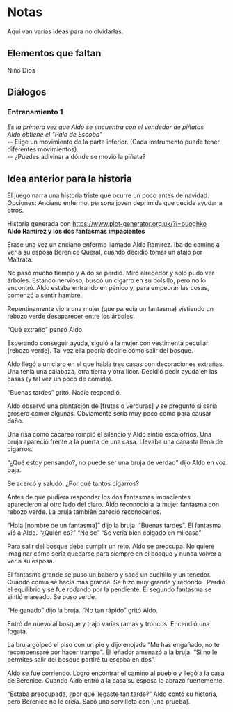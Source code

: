 # Notas
Aquí van varias ideas para no olvidarlas.

## Elementos que faltan
Niño Dios

## Diálogos

### Entrenamiento 1
*Es la primera vez que Aldo se encuentra con el vendedor de piñatas*  
*Aldo obtiene el "Palo de Escoba"*  
-- Elige un movimiento de la parte inferior. (Cada instrumento puede tener diferentes movimientos)  
-- ¿Puedes adivinar a dónde se movió la piñata?  

## Idea anterior para la historia
El juego narra una historia triste que ocurre un poco antes de navidad.
Opciones: Anciano enfermo, persona joven deprimida que decide ayudar a otros.

Historia generada con https://www.plot-generator.org.uk/?i=buoghko  
**Aldo Ramírez y los dos fantasmas impacientes**

Érase una vez un anciano enfermo llamado Aldo Ramírez. Iba de camino a ver a 
su esposa Berenice Queral, cuando decidió tomar un atajo por Maltrata.

No pasó mucho tiempo y Aldo se perdió. Miró alrededor y solo pudo ver árboles.
Estando nervioso, buscó un cigarro en su bolsillo, pero no lo encontró.
Aldo estaba entrando en pánico y, para empeorar las cosas, comenzó a sentir hambre.

Repentinamente vio a una mujer (que parecía un fantasma) vistiendo un rebozo verde desaparecer entre los árboles.

“Qué extraño” pensó Aldo.

Esperando conseguir ayuda, siguió a la mujer con vestimenta peculiar (rebozo verde).
Tal vez ella podría decirle cómo salir del bosque.

Aldo llegó a un claro en el que había tres casas con decoraciones extrañas.
Una tenía una calabaza, otra tierra y otra licor. Decidió pedir ayuda en las casas (y tal vez un poco de comida).

“Buenas tardes” gritó. Nadie respondió.

Aldo observó una plantación de [frutas o verduras] y se preguntó si sería grosero comer algunas.
Obviamente sería muy poco como para causar daño.

Una risa como cacareo rompió el silencio y Aldo sintió escalofríos.
Una bruja apareció frente a la puerta de una casa. Llevaba una canasta llena de cigarros.

“¿Qué estoy pensando?, no puede ser una  bruja de verdad” dijo Aldo en voz baja.

Se acercó y saludó. ¿Por qué tantos cigarros?

Antes de que pudiera responder los dos fantasmas impacientes aparecieron al otro lado del claro.
Aldo reconoció a la mujer fantasma con rebozo verde. La bruja también pareció reconocerlos.

“Hola [nombre de un fantasma]” dijo la bruja.
“Buenas tardes”. El fantasma vió a Aldo. “¿Quién es?”
“No se”
“Se vería bien colgado en mi casa”

Para salir del bosque debe cumplir un reto. Aldo se preocupa. No quiere imaginar
cómo sería quedarse para siempre en el bosque y nunca volver a ver a su esposa.

El fantasma grande se puso un babero y sacó un cuchillo y un tenedor.
Cuando comía se hacía más grande.
Se hizo muy grande y redondo . Perdió el equilibrio y se fue rodando por la pendiente.
El segundo fantasma se sintió mareado. Se puso verde.

“He ganado” dijo la bruja.
“No tan rápido” gritó Aldo.

Entró de nuevo al bosque y trajo varias ramas y troncos. Encendió una fogata.

La bruja golpeó el piso con un pie y dijo enojada “Me has engañado, no te recompensaré por hacer trampa”.
El leñador amenazó a la bruja. “Si no le permites salir del bosque partiré tu escoba en dos”.

Aldo se fue corriendo. Logró encontrar el camino al pueblo y llegó a la casa de Berenice.
Cuando Aldo entró a la casa su esposa lo abrazó fuertemente.

“Estaba preocupada, ¿por qué llegaste tan tarde?”
Aldo contó su historia, pero Berenice no le creía. Sacó una servilleta con [una prueba].
